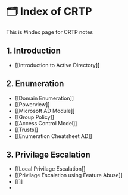 # 🗂️ Index of CRTP

This is #index page for CRTP notes

## 1. Introduction
- [[Introduction to Active Directory]] 
	
## 2. Enumeration
- [[Domain Enumeration]]
- [[Powerview]]
- [[Microsoft AD Module]]
- [[Group Policy]]
- [[Access Control Model]]
- [[Trusts]]
- [[Enumeration Cheatsheet AD]]

## 3. Privilage Escalation 
- [[Local Privilage Escalation]]
- [[Privilage Escalation using Feature Abuse]]
- [[]]
- 


